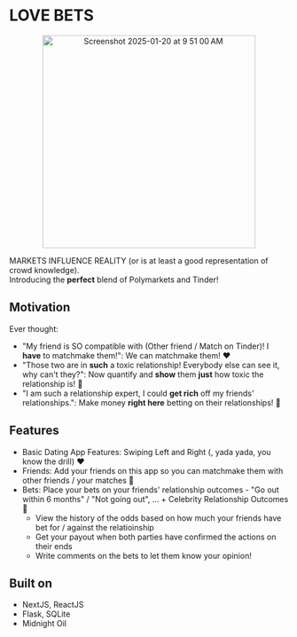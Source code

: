 # LOVE BETS

<p align="center">
<img width="384" alt="Screenshot 2025-01-20 at 9 51 00 AM" src="https://github.com/user-attachments/assets/537d413f-1351-4b16-9de5-f4fb9510cfb0" />
</p>

MARKETS INFLUENCE REALITY (or is at least a good representation of crowd knowledge). <br/>
Introducing the **perfect** blend of Polymarkets and Tinder!

## Motivation
Ever thought:
- "My friend is SO compatible with (Other friend / Match on Tinder)! I **have** to matchmake them!": We can matchmake them! ❤️
- "Those two are in **such** a toxic relationship! Everybody else can see it, why can't they?": Now quantify and **show** them **just** how toxic the relationship is! 💬
- "I am such a relationship expert, I could **get rich** off my friends' relationships.": Make money **right here** betting on their relationships! 🎰

## Features
- Basic Dating App Features: Swiping Left and Right (, yada yada, you know the drill) ❤️
- Friends: Add your friends on this app so you can matchmake them with other friends / your matches 💬
- Bets: Place your bets on your friends' relationship outcomes - "Go out within 6 months" / "Not going out", ... + Celebrity Relationship Outcomes 🎰
  - View the history of the odds based on how much your friends have bet for / against the relatioinship
  - Get your payout when both parties have confirmed the actions on their ends
  - Write comments on the bets to let them know your opinion!

## Built on
- NextJS, ReactJS
- Flask, SQLite
- Midnight Oil
